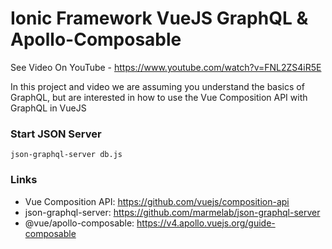 # Ionic Framework VueJS GraphQL & Apollo-Composable

See Video On YouTube - https://www.youtube.com/watch?v=FNL2ZS4iR5E

In this project and video we are assuming you understand the basics of GraphQL, but are interested in how to use the Vue Composition API with GraphQL in VueJS

<!-- <a href="https://www.youtube.com/watch?v=MNxgQ4Ba7S8">
<img src="https://github.com/aaronksaunders/vue-gql-composition-1/blob/master/cover.png"/>
  </a>
  <p>
  <a href="https://www.youtube.com/channel/UCMCcqbJpyL3LAv3PJeYz2bg?sub_confirmation=1">Subscribe To YouTube Channel</a>
<a href="https://www.youtube.com/watch?v=MNxgQ4Ba7S8?sub_confirmation=1">Check Out The Video On YouTube</a>
  </p> -->
  
  ### Start JSON Server 
  `json-graphql-server db.js`
  ### Links
- Vue Composition API: https://github.com/vuejs/composition-api
- json-graphql-server: https://github.com/marmelab/json-graphql-server
- @vue/apollo-composable: https://v4.apollo.vuejs.org/guide-composable
